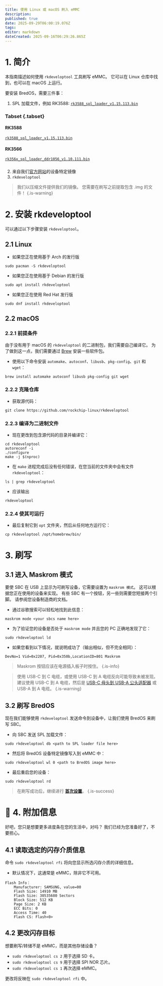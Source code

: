 ```yaml
---
title: 使用 Linux 或 macOS 刷入 eMMC
description:
published: true
date: 2025-09-29T06:00:19.076Z
tags:
editor: markdown
dateCreated: 2025-09-16T06:29:26.865Z
---
```


# 1. 简介

本指南描述如何使用 `rkdeveloptool` 工具刷写 eMMC。 它可以在 Linux 仓库中找到，也可以在 macOS 上运行。

要安装 BredOS，需要三件事：

1. SPL 加载文件，例如 RK3588: [`rk3588_spl_loader_v1.15.113.bin`](https://dl.radxa.com/rock5/sw/images/loader/rk3588_spl_loader_v1.15.113.bin)

### Tabset {.tabset}

#### RK3588

[`rk3588_spl_loader_v1.15.113.bin`](https://dl.radxa.com/rock5/sw/images/loader/rk3588_spl_loader_v1.15.113.bin)

#### RK3566

[`rk356x_spl_loader_ddr1056_v1.10.111.bin`](https://dl.radxa.com/rock3/images/loader/rock-3a/rk356x_spl_loader_ddr1056_v1.10.111.bin)

###

2. 来自我们[官方网站](https://bredos.org/download.html)的设备特定镜像
3. `rkdeveloptool`

> 我们以压缩文件提供我们的镜像。 您需要在刷写之前提取包含 .img 的文件！
> {.is-warning}

# 2. 安装 rkdeveloptool

可以通过以下步骤安装 `rkdeveloptool`。

## 2.1 Linux

- 如果您正在使用基于 Arch 的发行版

```
sudo pacman -S rkdeveloptool
```

- 如果您正在使用基于 Debian 的发行版

```
sudo apt install rkdeveloptool
```

- 如果您正在使用 Red Hat 发行版

```
sudo dnf install rkdeveloptool
```

## 2.2 macOS

### 2.2.1 前提条件

由于没有用于 macOS 的 `rkdeveloptool` 的二进制包，我们需要自己编译它。 为了做到这一点，我们需要通过 [Brew](https://brew.sh/) 安装一些软件包。

- 使用以下命令安装 `automake`、`autoconf`、`libusb`、`pkg-config`、`git` 和 `wget`：

```
brew install automake autoconf libusb pkg-config git wget
```

### 2.2.2 克隆仓库

- 获取源代码：

```
git clone https://github.com/rockchip-linux/rkdeveloptool
```

### 2.2.3 编译为二进制文件

- 现在更改到包含源代码的目录并编译它：

```
cd rkdeveloptool
autoreconf -i
./configure
make -j $(nproc)
```

- 在 `make` 进程完成后没有任何错误，在您当前的文件夹中会有文件 `rkdeveloptool`：

```
ls | grep rkdeveloptool
```

- 应该输出

```
rkdeveloptool
```

### 2.2.4 使其可运行

- 最后复制它到 `opt` 文件夹，然后从任何地方运行它：

```
cp rkdeveloptool /opt/homebrew/bin/
```

# 3. 刷写

## 3.1 进入 Maskrom 模式

要使 SBC 在 USB 上显示为可刷写设备，它需要设置为 `maskrom 模式`。 这可以根据您正在使用的设备来实现。 有些 SBC 有一个按钮，另一些则需要您短接两个引脚。 请参阅您设备制造商的文档。

- 通过谷歌搜索可以轻松地找到此信息：

```
maskrom mode <your sbcs name here>
```

- 为了验证您的设备是否处于 `maskrom mode` 并且您的 PC 正确地发现了它：

```
sudo rkdeveloptool ld
```

- 如果您看到以下情况，就说明成功了（输出相似，但不完全相同）：

```
DevNo=1 Vid=0x2207, Pid=0x350b,LocationID=801 Maskrom
```

> Maskrom 按钮应该在电源插入板子时按住。
> {.is-info}

> 使用 USB-C 到 C 电缆，或使用 USB-C 到 A 电缆反向可能导致未被发现。
> 建议使用 USB-C 到 A 电缆，然后是 [USB-C 母头到 USB-A 公头适配器](https://www.aliexpress.com/item/1005004767752226.html) 或 USB-A 到 A 电缆。
> {.is-warning}

## 3.2 刷写 BredOS

现在我们能够使用 `rkdeveloptool` 发送命令到设备中，让我们使用 BredOS 来刷写 SBC。

- 向 SBC 发送 SPL 加载文件：

```
sudo rkdeveloptool db <path to SPL loader file here>
```

- 然后将 BredOS 设备特定镜像写入到 eMMC 中：

```
sudo rkdeveloptool wl 0 <path to BredOS image here>
```

- 最后重启您的设备：

```
sudo rkdeveloptool rd
```

> 在刷写成功后，继续进行 [**首次设置**](/en/install/first-setup)。
> {.is-success}

# 🚀 4. 附加信息

好吧，您只是想要更多进度条在您的生活中，对吗？ 我们已经为您准备好了，不要担心。

## 4.1 读取选定的闪存介质信息

命令 `sudo rkdeveloptool rfi` 将向您显示所选闪存介质的详细信息。

- 默认情况下，这通常是 eMMC，除非它不可用。

```
Flash Info：
	Manufacturer: SAMSUNG, value=00
	Flash Size: 14910 MB
	Flash Size: 30535680 Sectors
	Block Size: 512 KB
	Page Size: 2 KB
	ECC Bits: 0
	Access Time: 40
	Flash CS: Flash<0>
```

## 4.2 更改闪存目标

想要刷写/转储不是 eMMC，而是其他存储设备？

- `sudo rkdeveloptool cs 2` 用于选择 SD 卡。
- `sudo rkdeveloptool cs 9` 用于选择 SPI NOR 芯片。
- `sudo rkdeveloptool cs 1` 再次选择 eMMC。

更改将反映在 `sudo rkdeveloptool rfi` 中。